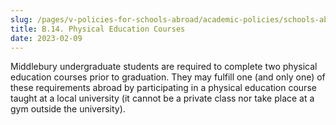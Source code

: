 ```yaml
---
slug: /pages/v-policies-for-schools-abroad/academic-policies/schools-abroad-b-14-physical-education-courses
title: B.14. Physical Education Courses
date: 2023-02-09
---
```


Middlebury undergraduate students are required to complete two physical education courses prior to graduation.  They may fulfill one (and only one) of these requirements abroad by participating in a physical education course taught at a local university (it cannot be a private class nor take place at a gym outside the university).